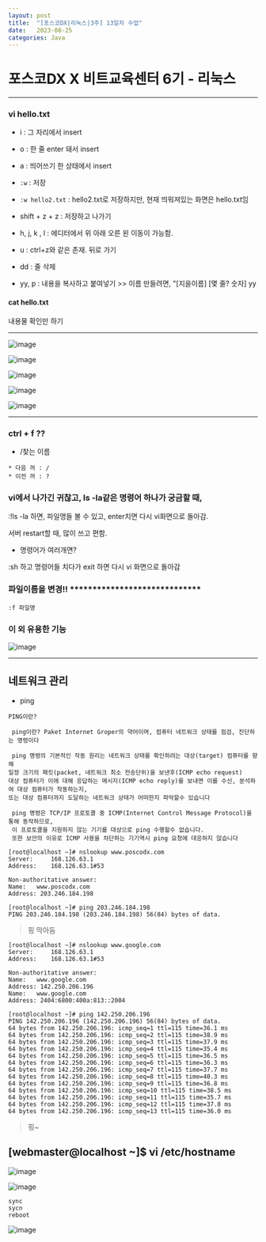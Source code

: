 ```yaml
---
layout: post
title:  "[포스코DX|리눅스|3주] 13일차 수업"
date:   2023-08-25
categories: Java
---
```

# 포스코DX X 비트교육센터 6기 - 리눅스

---

### vi hello.txt

- i : 그 자리에서 insert
- o : 한 줄 enter 돼서 insert
- a : 띄어쓰기 한 상태에서 insert


- `:w` : 저장
- `:w hello2.txt` : hello2.txt로 저장하지만, 현재 띄워져있는 화면은 hello.txt임

- shift + z + z : 저장하고 나가기

- h, j, k , l : 에디터에서 위 아래 오른 왼 이동이 가능함.

- u : ctrl+z와 같은 존재. 뒤로 가기
- dd : 줄 삭제

- yy, p : 내용을 복사하고 붙여넣기 >> 이름 만들려면, "[지을이름] [몇 줄? 숫자] yy 


#### cat hello.txt

내용물 확인만 하기


---


![image](https://github.com/talkingOrange/talkingOrange.github.io/assets/88815795/35475a15-5d3c-4b32-8598-cb75abf87419)

![image](https://github.com/talkingOrange/talkingOrange.github.io/assets/88815795/88b95fc6-1205-406c-a1f9-9155dd5c65a2)

![image](https://github.com/talkingOrange/talkingOrange.github.io/assets/88815795/5f97e03d-cb2b-4b3c-bf4f-45361eb4b626)

![image](https://github.com/talkingOrange/talkingOrange.github.io/assets/88815795/b4f25661-e734-4f86-92ee-ae6f220fe295)

![image](https://github.com/talkingOrange/talkingOrange.github.io/assets/88815795/3f4398b7-66df-4e00-ad27-376ffbf76e02)


---


### ctrl + f ??

- /찾는 이름

```
* 다음 꺼 : /
* 이전 꺼 : ?
```

### vi에서 나가긴 귀찮고, ls -la같은 명령어 하나가 궁금할 때,

:!ls -la 하면, 파일명들 볼 수 있고, enter치면 다시 vi화면으로 돌아감.

서버 restart할 때, 많이 쓰고 편함.

- 명령어가 여러개면?

:sh 하고 명령어들 치다가 exit 하면 다시 vi 화면으로 돌아감 


### 파일이름을 변경!! *****************************

`:f 파일명`

### 이 외 유용한 기능 

![image](https://github.com/talkingOrange/talkingOrange.github.io/assets/88815795/37cbcc1a-8dfd-4781-ba0a-6d37dd61bb3f)


---

## 네트워크 관리


- ping

```console
PING이란?

 ping이란? Paket Internet Groper의 약어이며, 컴퓨터 네트워크 상태를 점검, 진단하는 명령이다

 ping 명령의 기본적인 작동 원리는 네트워크 상태를 확인하려는 대상(target) 컴퓨터를 향해
일정 크기의 패킷(packet, 네트워크 최소 전송단위)을 보낸후(ICMP echo request)
대상 컴퓨터가 이에 대해 응답하는 메시지(ICMP echo reply)를 보내면 이를 수신, 분석하여 대상 컴퓨터가 작동하는지,
또는 대상 컴퓨터까지 도달하는 네트워크 상태가 어떠한지 파악할수 있습니다

 ping 명령은 TCP/IP 프로토콜 중 ICMP(Internet Control Message Protocol)을 통해 동작하므로,
 이 프로토콜을 지원하지 않는 기기를 대상으로 ping 수행할수 없습니다.
 또한 보안의 이유로 ICMP 사용을 차단하는 기기역시 ping 요청에 대응하지 않습니다
```

```console
[root@localhost ~]# nslookup www.poscodx.com
Server:		168.126.63.1
Address:	168.126.63.1#53

Non-authoritative answer:
Name:	www.poscodx.com
Address: 203.246.184.198

[root@localhost ~]# ping 203.246.184.198
PING 203.246.184.198 (203.246.184.198) 56(84) bytes of data.
```

> 핑 막아둠


```console
[root@localhost ~]# nslookup www.google.com
Server:		168.126.63.1
Address:	168.126.63.1#53

Non-authoritative answer:
Name:	www.google.com
Address: 142.250.206.196
Name:	www.google.com
Address: 2404:6800:400a:813::2004

[root@localhost ~]# ping 142.250.206.196
PING 142.250.206.196 (142.250.206.196) 56(84) bytes of data.
64 bytes from 142.250.206.196: icmp_seq=1 ttl=115 time=36.1 ms
64 bytes from 142.250.206.196: icmp_seq=2 ttl=115 time=38.9 ms
64 bytes from 142.250.206.196: icmp_seq=3 ttl=115 time=37.9 ms
64 bytes from 142.250.206.196: icmp_seq=4 ttl=115 time=35.4 ms
64 bytes from 142.250.206.196: icmp_seq=5 ttl=115 time=36.5 ms
64 bytes from 142.250.206.196: icmp_seq=6 ttl=115 time=36.3 ms
64 bytes from 142.250.206.196: icmp_seq=7 ttl=115 time=37.7 ms
64 bytes from 142.250.206.196: icmp_seq=8 ttl=115 time=40.3 ms
64 bytes from 142.250.206.196: icmp_seq=9 ttl=115 time=36.8 ms
64 bytes from 142.250.206.196: icmp_seq=10 ttl=115 time=38.5 ms
64 bytes from 142.250.206.196: icmp_seq=11 ttl=115 time=35.7 ms
64 bytes from 142.250.206.196: icmp_seq=12 ttl=115 time=37.8 ms
64 bytes from 142.250.206.196: icmp_seq=13 ttl=115 time=36.0 ms

```

> 핑~



## [webmaster@localhost ~]$ vi /etc/hostname

 ![image](https://github.com/talkingOrange/talkingOrange.github.io/assets/88815795/5a4a2742-8dd5-4632-ba79-6257816629f5)


![image](https://github.com/talkingOrange/talkingOrange.github.io/assets/88815795/738c5f97-1e6e-4487-9ebc-046fcfcfd8fc)


```
sync 
sycn
reboot
```

![image](https://github.com/talkingOrange/talkingOrange.github.io/assets/88815795/0037a46b-b70f-46b9-a403-8b194aef5757)



